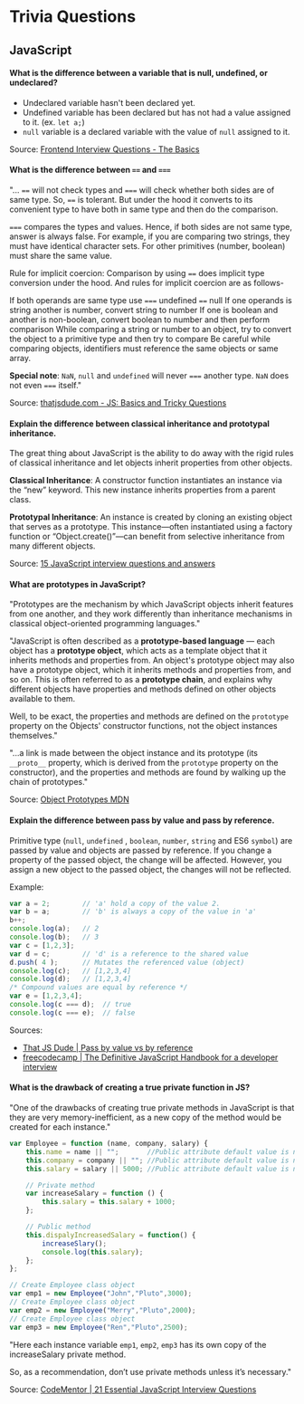 # Trivia Questions

## JavaScript

#### What is the difference between a variable that is null, undefined, or undeclared?
- Undeclared variable hasn't been declared yet.
- Undefined variable has been declared but has not had a value assigned to it. (ex. `let a;`)
- `null` variable is a declared variable with the value of `null` assigned to it.

Source: [Frontend Interview Questions - The Basics](https://github.com/rlee0525/TechnicalConceptsForInterviews/blob/master/FrontendBasics.md#whats-the-difference-between-a-variable-that-is-null-undefined-or-undeclared)

#### What is the difference between `==` and `===`
"... `==` will not check types and `===` will check whether both sides are of same type. So, `==` is tolerant. But under the hood it converts to its convenient type to have both in same type and then do the comparison.

`===` compares the types and values. Hence, if both sides are not same type, answer is always false. For example, if you are comparing two strings, they must have identical character sets. For other primitives (number, boolean) must share the same value.

Rule for implicit coercion: Comparison by using `==` does implicit type conversion under the hood. And rules for implicit coercion are as follows-

If both operands are same type use `===`
undefined `==` null
If one operands is string another is number, convert string to number
If one is boolean and another is non-boolean, convert boolean to number and then perform comparison
While comparing a string or number to an object, try to convert the object to a primitive type and then try to compare
Be careful while comparing objects, identifiers must reference the same objects or same array.

**Special note**: `NaN`, `null` and `undefined` will never `===` another type. `NaN` does not even `===` itself."

Source: [thatjsdude.com - JS: Basics and Tricky Questions](http://www.thatjsdude.com/interview/js2.html#doubleVsTripleEqual)

#### Explain the difference between classical inheritance and prototypal inheritance.

The great thing about JavaScript is the ability to do away with the rigid rules of classical inheritance and let objects inherit properties from other objects.

**Classical Inheritance**: A constructor function instantiates an instance via the “new” keyword. This new instance inherits properties from a parent class.

**Prototypal Inheritance**: An instance is created by cloning an existing object that serves as a prototype. This instance—often instantiated using a factory function or “Object.create()”—can benefit from selective inheritance from many different objects.

Source: [15 JavaScript interview questions and answers](https://www.upwork.com/i/interview-questions/javascript/)

#### What are prototypes in JavaScript?

"Prototypes are the mechanism by which JavaScript objects inherit features from one another, and they work differently than inheritance mechanisms in classical object-oriented programming languages."

"JavaScript is often described as a **prototype-based language** — each object has a **prototype object**, which acts as a template object that it inherits methods and properties from. An object's prototype object may also have a prototype object, which it inherits methods and properties from, and so on. This is often referred to as a **prototype chain**, and explains why different objects have properties and methods defined on other objects available to them.

Well, to be exact, the properties and methods are defined on the `prototype` property on the Objects' constructor functions, not the object instances themselves."

"...a link is made between the object instance and its prototype (its `__proto__` property, which is derived from the `prototype` property on the constructor), and the properties and methods are found by walking up the chain of prototypes."

Source: [Object Prototypes MDN](https://developer.mozilla.org/en-US/docs/Learn/JavaScript/Objects/Object_prototypes)


#### Explain the difference between pass by value and pass by reference.
Primitive type (`null`, `undefined` , `boolean`, `number`, `string` and ES6 `symbol`) are passed by value and objects are passed by reference. If you change a property of the passed object, the change will be affected. However, you assign a new object to the passed object, the changes will not be reflected.

Example:
```JavaScript
var a = 2;        // 'a' hold a copy of the value 2.
var b = a;        // 'b' is always a copy of the value in 'a'
b++;
console.log(a);   // 2
console.log(b);   // 3
var c = [1,2,3];
var d = c;        // 'd' is a reference to the shared value
d.push( 4 );      // Mutates the referenced value (object)
console.log(c);   // [1,2,3,4]
console.log(d);   // [1,2,3,4]
/* Compound values are equal by reference */
var e = [1,2,3,4];
console.log(c === d);  // true
console.log(c === e);  // false
```

Sources:
- [That JS Dude | Pass by value vs by reference](https://thatjsdude.com/interview/js2.html#byValueByRef)
- [freecodecamp | The Definitive JavaScript Handbook for a developer interview](https://medium.freecodecamp.org/the-definitive-javascript-handbook-for-a-developer-interview-44ffc6aeb54e)


#### What is the drawback of creating a true private function in JS?
"One of the drawbacks of creating true private methods in JavaScript is that they are very memory-inefficient, as a new copy of the method would be created for each instance."

```JavaScript
var Employee = function (name, company, salary) {
    this.name = name || "";       //Public attribute default value is null
    this.company = company || ""; //Public attribute default value is null
    this.salary = salary || 5000; //Public attribute default value is null

    // Private method
    var increaseSalary = function () {
        this.salary = this.salary + 1000;
    };

    // Public method
    this.dispalyIncreasedSalary = function() {
        increaseSlary();
        console.log(this.salary);
    };
};

// Create Employee class object
var emp1 = new Employee("John","Pluto",3000);
// Create Employee class object
var emp2 = new Employee("Merry","Pluto",2000);
// Create Employee class object
var emp3 = new Employee("Ren","Pluto",2500);
```
"Here each instance variable `emp1`, `emp2`, `emp3` has its own copy of the increaseSalary private method.

So, as a recommendation, don’t use private methods unless it’s necessary."

Source: [CodeMentor | 21 Essential JavaScript Interview Questions](https://www.codementor.io/nihantanu/21-essential-javascript-tech-interview-practice-questions-answers-du107p62z#what-is-the-drawback-of-creating-true-private-methods-in-javascript)
